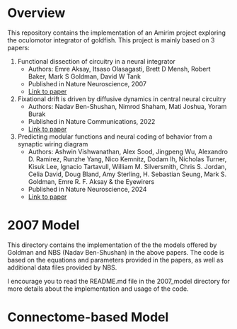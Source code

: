 # Overview

This repository contains the implementation of an Amirim project exploring the oculomotor integrator of goldfish. This project is mainly based on 3 papers:

1. Functional dissection of circuitry in a neural integrator
   - Authors: Emre Aksay, Itsaso Olasagasti, Brett D Mensh, Robert Baker, Mark S Goldman, David W Tank
   - Published in Nature Neuroscience, 2007
   - [Link to paper](https://pmc.ncbi.nlm.nih.gov/articles/PMC2803116/)
2. Fixational drift is driven by diffusive dynamics in central neural circuitry
    - Authors: Nadav Ben-Shushan, Nimrod Shaham, Mati Joshua, Yoram Burak
    - Published in Nature Communications, 2022
    - [Link to paper](https://www.nature.com/articles/s41467-022-29201-y)
3. Predicting modular functions and neural coding of behavior from a synaptic wiring diagram
    - Authors: Ashwin Vishwanathan, Alex Sood, Jingpeng Wu, Alexandro D. Ramirez, Runzhe Yang, Nico Kemnitz, Dodam Ih, Nicholas Turner, Kisuk Lee, Ignacio Tartavull, William M. Silversmith, Chris S. Jordan, Celia David, Doug Bland, Amy Sterling, H. Sebastian Seung, Mark S. Goldman, Emre R. F. Aksay & the Eyewirers
    - Published in Nature Neuroscience, 2024
    - [Link to paper](https://www.nature.com/articles/s41593-024-01784-3)

# 2007 Model
This directory contains the implementation of the the models offered by Goldman and NBS (Nadav Ben-Shushan) in the above papers. The code is based on the equations and parameters provided in the papers, as well as additional data files provided by NBS.

I encourage you to read the README.md file in the 2007_model directory for more details about the implementation and usage of the code.

# Connectome-based Model
